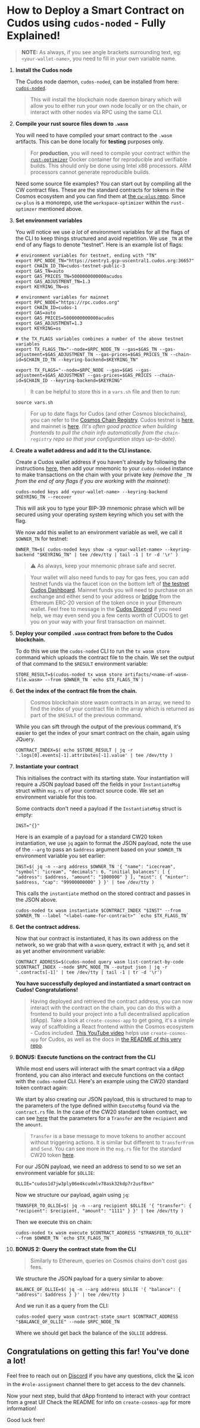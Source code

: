 # How to Deploy a Smart Contract on Cudos using `cudos-noded` - Fully Explained!
>**NOTE:** As always, if you see angle brackets surrounding text, eg: `<your-wallet-name>`, you need to fill in your own variable name.

1. **Install the Cudos node**

    The Cudos node daemon, `cudos-noded`, can be installed from here: [`cudos-noded`](https://github.com/CudoVentures/cudos-node/).
    > This will install the blockchain node daemon binary which will allow you to either run your own node locally or on the chain, or interact with other nodes via RPC using the same CLI.

2. **Compile your rust source files down to `.wasm`**

    You will need to have compiled your smart contract to the `.wasm` artifacts. This can be done locally for **testing** purposes only.
    >For **production**, you will need to compile your contract within the [`rust-optimizer`](https://github.com/CosmWasm/rust-optimizer) Docker container for reproducible and verifiable builds. This should only be done using Intel x86 processors. ARM processors cannot generate reproducible builds.

    Need some source file examples? You can start out by compiling all the CW contract files. These are the standard contracts for tokens in the Cosmos ecosystem and you can find them at [the `cw-plus` repo](https://github.com/CosmWasm/cw-plus). Since `cw-plus` is a monorepo, use the `workspace-optimizer` within the `rust-optimzer` mentioned above.

3. **Set environment variables**
    
    You will notice we use *a lot* of environment variables for all the flags of the CLI to keep things structured and avoid repetition. We use `_TN` at the end of any flags to denote "testnet". Here is an example list of flags:
    ```
    # environment variables for testnet, ending with "TN"
    export RPC_NODE_TN="https://sentry1.gcp-uscentral1.cudos.org:36657"
    export CHAIN_ID_TN=cudos-testnet-public-3
    export GAS_TN=auto
    export GAS_PRICES_TN=5000000000000acudos
    export GAS_ADJUSTMENT_TN=1.3
    export KEYRING_TN=os

    # environment variables for mainnet
    export RPC_NODE="https://rpc.cudos.org"
    export CHAIN_ID=cudos-1
    export GAS=auto
    export GAS_PRICES=5000000000000acudos
    export GAS_ADJUSTMENT=1.3
    export KEYRING=os

    # the TX_FLAGS variables combines a number of the above testnet variables
    export TX_FLAGS_TN="--node=$RPC_NODE_TN --gas=$GAS_TN --gas-adjustment=$GAS_ADJUSTMENT_TN --gas-prices=$GAS_PRICES_TN --chain-id=$CHAIN_ID_TN --keyring-backend=$KEYRING_TN"

    export TX_FLAGS="--node=$RPC_NODE --gas=$GAS --gas-adjustment=$GAS_ADJUSTMENT --gas-prices=$GAS_PRICES --chain-id=$CHAIN_ID --keyring-backend=$KEYRING"
    ```
    >It can be helpful to store this in a `vars.sh` file and then to run:
    ```console
    source vars.sh
    ```


    >For up to date flags for Cudos (and other Cosmos blockchains), you can refer to the [Cosmos Chain Registry](https://github.com/cosmos/chain-registry). Cudos testnet is [here](https://github.com/cosmos/chain-registry/tree/master/testnets/cudostestnet), and mainnet is [here](https://github.com/cosmos/chain-registry/tree/master/cudos). *(It's often good practice when building frontends to pull the chain info automatically from the `chain-registry` repo so that your configuration stays up-to-date).*


4. **Create a wallet address and add it to the CLI instance.**

    Create a Cudos wallet address if you haven't already by following the instructions [here](keplr-create.md), then add your mnemonic to your `cudos-noded` instance to make transactions on the chain with your private key *(remove the `_TN` from the end of any flags if you are working with the mainnet)*:
    ```console
    cudos-noded keys add <your-wallet-name> --keyring-backend $KEYRING_TN --recover
    ```
    This will ask you to type your BIP-39 mnemonic phrase which will be secured using your operating system keyring which you set with the flag.

    We now add this wallet to an environment variable as well, we call it `$OWNER_TN` for testnet:
    ```console
    OWNER_TN=$( cudos-noded keys show -a <your-wallet-name> --keyring-backend "$KEYRING_TN" | tee /dev/tty | tail -1 | tr -d '\r' )
    ```

    >:warning: As always, keep your mnemonic phrase safe and secret.

    > Your wallet will also need funds to pay for gas fees, you can add testnet funds via the faucet icon on the bottom left of [the testnet Cudos Dashboard](http://dashboard.testnet.cudos.org/). Mainnet funds you will need to purchase on an exchange and either send to your address or [bridge](https://bridge.cudos.org/) from the Ethereum ERC-20 version of the token once in your Ethereum wallet. Feel free to message in the [Cudos Discord](https://discord.gg/cudos/) if you need help, we may even send you a few cents worth of CUDOS to get you on your way with your first transaction on mainnet.


5. **Deploy your compiled `.wasm` contract from before to the Cudos blockchain.**

     To do this we use the `cudos-noded` CLI to run the `tx wasm store` command which uploads the contract file to the chain. We set the output of that command to the `$RESULT` environment variable:
    ```console
    STORE_RESULT=$(cudos-noded tx wasm store artifacts/<name-of-wasm-file.wasm> --from $OWNER_TN `echo $TX_FLAGS_TN`)
    ```

6. **Get the index of the contract file from the chain.**
    >Cosmos blockchain store wasm contracts in an array, we need to find the index of your contract file in the array which is returned as part of the `$RESULT` of the previous command.
    
    While you can sift through the output of the previous command, it's easier to get the index of your smart contract on the chain, again using JQuery.
    ```console
    CONTRACT_INDEX=$( echo $STORE_RESULT | jq -r '.logs[0].events[-1].attributes[-1].value' | tee /dev/tty )
    ```

7. **Instantiate your contract**

    This initialises the contract with its starting state. Your instantiation will require a JSON payload based off the fields in your `InstantiateMsg` struct within `msg.rs` of your contract source code. We set an environment variable for this too.

    Some contracts don't need a payload if the `InstantiateMsg` struct is empty:
    ```console
    INST="{}"
    ```
    Here is an example of a payload for a standard CW20 token instantiation, we use `jq` again to format the JSON payload, note the use of the `--arg` to pass an `$address` argument based on your `$OWNER_TN` environment variable you set earlier:
    ```console
    INST=$( jq -n --arg address $OWNER_TN '{ "name": "icecream", "symbol": "icream", "decimals": 6, "initial_balances": [ { "address": $address, "amount": "1000000" } ], "mint": { "minter": $address, "cap": "99900000000" } }' | tee /dev/tty )
    ```
    This calls the `instantiate` method on the stored contract and passes in the JSON above.
    ```console
    cudos-noded tx wasm instantiate $CONTRACT_INDEX "$INST" --from $OWNER_TN --label "<label-name-for-contract>" `echo $TX_FLAGS_TN`
    ```

8. **Get the contract address.**
    
    Now that our contract is instantiated, it has its own address on the network, so we grab that with a `wasm` query, extract it with `jq`, and set it as yet another environment variable:
    ```console
    CONTRACT_ADDRESS=$(cudos-noded query wasm list-contract-by-code $CONTRACT_INDEX --node $RPC_NODE_TN --output json | jq -r '.contracts[-1]' | tee /dev/tty | tail -1 | tr -d '\r')
    ```
    **You have successfully deployed and instantiated a smart contract on Cudos! Congratulations!**
    >Having deployed and retrieved the contract address, you can now interact with the contract on the chain, you can do this with a frontend to build your project into a full decentralised application (dApp). Take a look at `create-cosmos-app` to get going, it's a simple way of scaffolding a React frontend within the Cosmos ecosystem - Cudos included. [This YouTube video](https://www.youtube.com/live/hPec5D_lI1A?feature=share&t=1880) helps use `create-cosmos-app` for Cudos, as well as the docs in [the README of this very repo](../README.md).

9. **BONUS: Execute functions on the contract from the CLI**

    While most end users will interact with the smart contract via a dApp frontend, you can also interact and execute functions on the contact with the `cudos-noded` CLI. Here's an example using the CW20 standard token contract again:

    We start by also creating our JSON payload, this is structured to map to the parameters of the type defined within `ExecuteMsg` found via the `contract.rs` file. In the case of the CW20 standard token contract, we can see [here](https://github.com/CosmWasm/cw-plus/blob/4da476f9e426fb87689b6f0c3398ff08a65248d1/contracts/cw20-base/src/contract.rs#L195) that the parameters for a `Transfer` are the `recipient` and the `amount`.
    > `Transfer` is a base message to move tokens to another account without triggering actions. It is similar but different to `TransferFrom` and `Send`. You can see more in the `msg.rs` file for the standard CW20 token [here](https://github.com/CosmWasm/cw-plus/blob/main/packages/cw20/src/msg.rs).

    For our JSON payload, we need an address to send to so we set an environment variable for `$OLLIE`:
    ```console
    OLLIE="cudos1d7jw3ply86e4kcudmlv78ask32kdp7r2usf8xn"
    ```
    Now we structure our payload, again using `jq`:
    ```console
    TRANSFER_TO_OLLIE=$( jq -n --arg recipient $OLLIE '{ "transfer": { "recipient": $recipient, "amount": "1111" } }' | tee /dev/tty )
    ```
    Then we execute this on chain:
    ```console
    cudos-noded tx wasm execute $CONTRACT_ADDRESS "$TRANSFER_TO_OLLIE" --from $OWNER_TN `echo $TX_FLAGS_TN`
    ```

10. **BONUS 2: Query the contract state from the CLI**

    > Similarly to Ethereum, queries on Cosmos chains don't cost gas fees.

    We structure the JSON payload for a query similar to above:
    ```console
    BALANCE_OF_OLLIE=$( jq -n --arg address $OLLIE '{ "balance": { "address": $address } }' | tee /dev/tty )
    ```
    And we run it as a query from the CLI:
    ```console
    cudos-noded query wasm contract-state smart $CONTRACT_ADDRESS "$BALANCE_OF_OLLIE" --node $RPC_NODE_TN
    ```
    Where we should get back the balance of the `$OLLIE` address.

## Congratulations on getting this far! You've done a lot!
Feel free to reach out on [Discord](https://discord.gg/cudos) if you have any questions, click the :computer: icon in the `#role-assignment` channel there to get access to the dev channels.

Now your next step, build that dApp frontend to interact with your contract from a great UI! Check the README for info on `create-cosmos-app` for more information!

Good luck fren!


